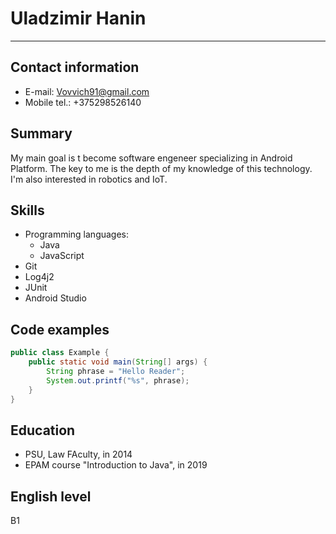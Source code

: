 # Uladzimir Hanin
___
## Contact information
* E-mail:         Vovvich91@gmail.com
* Mobile tel.:    +375298526140

## Summary
<p> My main goal is t become software engeneer specializing in Android Platform. The key to me is the depth of my knowledge of this technology. I'm also interested in robotics and IoT.
</p>

## Skills
* Programming languages:
    * Java
    * JavaScript
* Git
* Log4j2
* JUnit
* Android Studio

## Code examples
```Java
public class Example {
    public static void main(String[] args) {
        String phrase = "Hello Reader";
        System.out.printf("%s", phrase);
    }
}
```
## Education
* PSU, Law FAculty, in 2014
* EPAM course "Introduction to Java", in 2019

## English level
B1